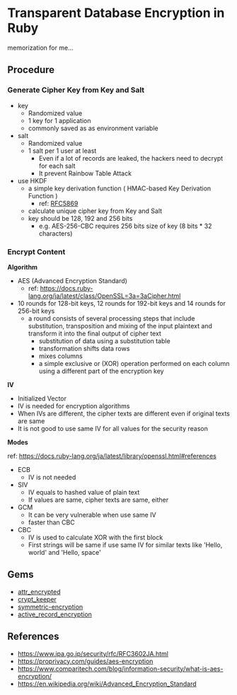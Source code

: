 # Transparent Database Encryption in Ruby
memorization for me...

## Procedure
### Generate Cipher Key from Key and Salt
- key
    - Randomized value
    - 1 key for 1 application
    - commonly saved as as environment variable
- salt
    - Randomized value
    - 1 salt per 1 user at least
        - Even if a lot of records are leaked, the hackers need to decrypt for each salt
        - It prevent Rainbow Table Attack
- use HKDF
    - a simple key derivation function ( HMAC-based Key Derivation Function )
        - ref: [RFC5869](https://tools.ietf.org/html/rfc5869)
    - calculate unique cipher key from Key and Salt
    - key should be 128, 192 and 256 bits
        - e.g. AES-256-CBC requires 256 bits size of key (8 bits * 32 characters)

### Encrypt Content
**Algorithm**
- AES (Advanced Encryption Standard)
    - ref: https://docs.ruby-lang.org/ja/latest/class/OpenSSL=3a=3aCipher.html
- 10 rounds for 128-bit keys, 12 rounds for 192-bit keys and 14 rounds for 256-bit keys
    - a round consists of several processing steps that include substitution, transposition and mixing of the input plaintext and transform it into the final output of cipher text
        - substitution of data using a substitution table
        - transformation shifts data rows
        - mixes columns
        - a simple exclusive or (XOR) operation performed on each column using a different part of the encryption key

**IV**
- Initialized Vector
- IV is needed for encryption algorithms
- When IVs are different, the cipher texts are different even if original texts are same
- It is not good to use same IV for all values for the security reason

**Modes**

ref: https://docs.ruby-lang.org/ja/latest/library/openssl.html#references
- ECB
    - IV is not needed
- SIV
    - IV equals to hashed value of plain text
    - If values are same, cipher texts are same, either
- GCM
    - It can be very vulnerable when use same IV   
    - faster than CBC 
- CBC
    - IV is used to calculate XOR with the first block
    - First strings will be same if use same IV for similar texts like 'Hello, world' and 'Hello, space'

## Gems
- [attr_encrypted](https://github.com/attr-encrypted/attr_encrypted)
- [crypt_keeper](https://github.com/jmazzi/crypt_keeper)
- [symmetric-encryption](https://github.com/rocketjob/symmetric-encryption)
- [active_record_encryption](https://github.com/alpaca-tc/active_record_encryption)

## References
- https://www.ipa.go.jp/security/rfc/RFC3602JA.html
- https://proprivacy.com/guides/aes-encryption
- https://www.comparitech.com/blog/information-security/what-is-aes-encryption/
- https://en.wikipedia.org/wiki/Advanced_Encryption_Standard